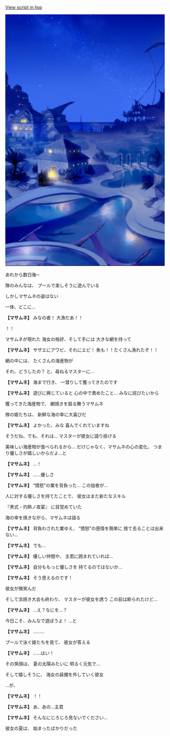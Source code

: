 [View script in lisp](../scripts/210012204.txt)

![sea_resort_night.png](../images/backgrounds/sea_resort_night.png)

あれから数日後─

隊のみんなは、
プールで楽しそうに遊んでいる

しかしマサムネの姿はない

一体、どこに…

**【マサムネ】**
みなの者！
大漁だあ！！

！！

マサムネが現れた
海女の格好、そして手には
大きな網を持って

**【マサムネ】**
サザエにアワビ、それにエビ！
魚も！！たくさん漁れたぞ！！

網の中には、
たくさんの海産物が

それ、どうしたの？
と、尋ねるマスターに…

**【マサムネ】**
海まで行き、
一潜りして獲ってきたのです

**【マサムネ】**
遊びに興じていると
心の中で責めたこと…
みなに詫びたいから

獲ってきた海産物で、
網焼きを振る舞うマサムネ

隊の姫たちは、
新鮮な海の幸に大喜びだ

**【マサムネ】**
よかった、みな
喜んでくれていますね

そうだね、でも、それは…
マスターが彼女に語り掛ける

美味しい海産物が食べられるから…
だけじゃなく、マサムネの心の変化、
つまり優しさが嬉しいからだよ…と

**【マサムネ】**
…！

**【マサムネ】**
……優しさ

**【マサムネ】**
“憤怒”の業を背負った…
この拙者が…

人に対する優しさを持てたことで、
彼女はまた新たなスキル

『黒式・灼熱ノ夜宴』
に目覚めていた

海の幸を焼きながら、マサムネは語る

**【マサムネ】**
背負わされた業ゆえ、
“憤怒”の感情を簡単に
捨て去ることは出来ない…

**【マサムネ】**
でも…

**【マサムネ】**
優しい仲間や、
主君に囲まれていれば…

**【マサムネ】**
自分ももっと優しさを
持てるのではないか…

**【マサムネ】**
そう思えるのです！

彼女が微笑んだ

そして浜焼き大会も終わり、
マスターが彼女を誘う
この前は断られたけど…

**【マサムネ】**
…え？なにを…？

今日こそ、みんなで遊ぼうよ！
…と

**【マサムネ】**
………

プールで泳ぐ姫たちを見て、
彼女が答える

**【マサムネ】**
……はい！

その笑顔は、
夏の太陽みたいに
明るく元気で…

そして嬉しそうに、
海女の装備を外していく彼女

…が、

**【マサムネ】**
！！

**【マサムネ】**
あ、あの…主君

**【マサムネ】**
そんなにじろじろ見ないでください…

彼女の夏は、
始まったばかりだった
